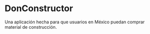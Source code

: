 # DonConstructor
Una aplicación hecha para que usuarios en México puedan comprar material de construcción.
